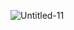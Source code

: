 ![Untitled-11](https://github.com/ozgurcoban01/purejs-calculator/assets/102681848/3d85093f-8399-4f6b-97cc-a6d8dc808254)
